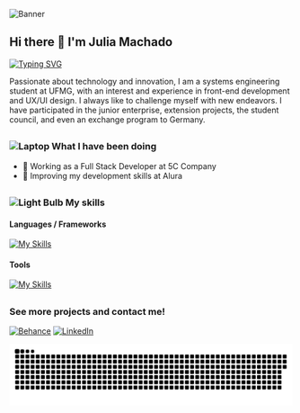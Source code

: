 ![Banner](https://github.com/juliamachad/juliamachad/assets/64756425/e51011f1-7701-456b-a4cd-5595fad0fb8a)

## Hi there 👋 I'm Julia Machado

[![Typing SVG](https://readme-typing-svg.demolab.com?font=Fira+Code&pause=1000&color=D400FF&random=false&width=435&lines=%F0%9F%91%A9%F0%9F%8F%BB%E2%80%8D%F0%9F%92%BB+I+love+coding;%F0%9F%A7%90+I+like+discovering+new+things;%F0%9F%8E%A8+Design+is+my+passion)](https://git.io/typing-svg)

Passionate about technology and innovation, I am a systems engineering student at UFMG, with an interest and experience in front-end development and UX/UI design. I always like to challenge myself with new endeavors. I have participated in the junior enterprise, extension projects, the student council, and even an exchange program to Germany.
##

### <img src="https://raw.githubusercontent.com/Tarikul-Islam-Anik/Telegram-Animated-Emojis/main/Objects/Laptop.webp" alt="Laptop" width="25" height="25" /> What I have been doing
- 💼  Working as a Full Stack Developer at 5C Company 
- 🎯  Improving my development skills at Alura
##
### <img src="https://raw.githubusercontent.com/Tarikul-Islam-Anik/Telegram-Animated-Emojis/main/Objects/Light%20Bulb.webp" alt="Light Bulb" width="25" height="25" /> My skills
#### Languages / Frameworks
[![My Skills](https://skillicons.dev/icons?i=js,ts,html,css,bootstrap,c,cs,cpp,dotnet,react,jquery,mysql)](https://skillicons.dev)

#### Tools
[![My Skills](https://skillicons.dev/icons?i=wordpress,git,github,figma,xd,ai,ps,ae,pr)](https://skillicons.dev)
##
### See more projects and contact me!
[![Behance](https://img.shields.io/badge/Behance-790FBB?style=for-the-badge&logo=behance&logoColor=white)](https://www.behance.net/juliasouzam)
[![LinkedIn](https://img.shields.io/badge/-LinkedIn-000?style=for-the-badge&logo=linkedin&logoColor=white&color=790FBB)](https://www.linkedin.com/in/juliasmachado/)


<picture>
  <source media="(prefers-color-scheme: dark)" srcset="https://raw.githubusercontent.com/juliamachad/juliamachad/output/github-contribution-grid-snake-dark.svg">
  <source media="(prefers-color-scheme: light)" srcset="https://raw.githubusercontent.com/juliamachad/juliamachad/output/github-contribution-grid-snake.svg">
  <img alt="github contribution grid snake animation" src="https://raw.githubusercontent.com/juliamachad/juliamachad/output/github-contribution-grid-snake.svg">
</picture>
